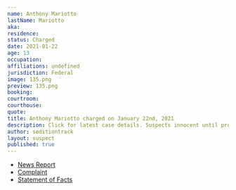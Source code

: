 ```yaml
---
name: Anthony Mariotto
lastName: Mariotto
aka:
residence:
status: Charged
date: 2021-01-22
age: 13
occupation:
affiliations: undefined
jurisdiction: Federal
image: 135.png
preview: 135.png
booking:
courtroom:
courthouse:
quote:
title: Anthony Mariotto charged on January 22nd, 2021
description: Click for latest case details. Suspects innocent until proven guilty.
author: seditiontrack
layout: suspect
published: true
---
```

- [News Report](https://floridadailypost.com/fort-pierce-man-faces-capitol-riot-charges-posting-images/)
- [Complaint](https://www.justice.gov/opa/page/file/1359631/download)
- [Statement of Facts](https://www.justice.gov/opa/page/file/1359631/download)
